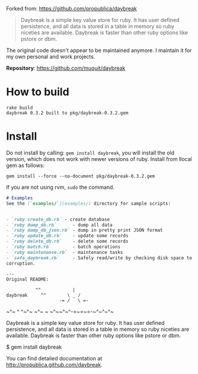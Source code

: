 Forked from: https://github.com/propublica/daybreak

> Daybreak is a simple key value store for ruby. It has user defined persistence,
> and all data is stored in a table in memory so ruby niceties are available.
> Daybreak is faster than other ruby options like pstore or dbm.

The original code doesn't appear to be maintained anymore. I maintain it 
for my own personal and work projects.


**Repository**: https://github.com/muquit/daybreak


# How to build

```
rake build
daybreak 0.3.2 built to pkg/daybreak-0.3.2.gem
```

# Install

Do not install by calling: `gem install daybreak`, you will install the 
old version, which does not work with newer versions of ruby. Install from
llocal gem as follows:

```
gem install --force --no-document pkg/daybreak-0.3.2.gem
```
If you are not using rvm, `sudo` the command.

```markdown
# Examples
See the [`examples/`](examples/) directory for sample scripts:


- `ruby create_db.rb` - create database
- `ruby dump_db.rb`      - dump all data
- `ruby dump_db_json.rb` - dump in pretty print JSON format
- `ruby update_db.rb`    - update some records
- `ruby delete_db.rb`    - delete some records
- `ruby batch.rb`        - batch operations
- `ruby maintenance.rb`  - maintenance tasks
- `safe_daybreak.rb`     - Safely read/write by checking disk space to avoid
corruption.

---
Original README:
```
               ^^            |
    daybreak     ^^        \ _ /
                        -= /   \ =-
  ~^~ ^ ^~^~ ~^~ ~ ~^~~^~^-=~=~=-~^~^~^~

Daybreak is a simple key value store for ruby. It has user defined persistence,
and all data is stored in a table in memory so ruby niceties are available.
Daybreak is faster than other ruby options like pstore or dbm.

$ gem install daybreak

You can find detailed documentation at http://propublica.github.com/daybreak.
```

